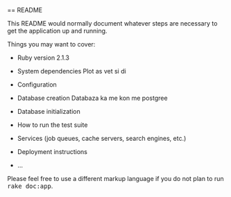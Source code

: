 == README

This README would normally document whatever steps are necessary to get the
application up and running.

Things you may want to cover:

* Ruby version
  2.1.3
* System dependencies
  Plot as vet si di
* Configuration

* Database creation
  Databaza ka me kon me postgree
* Database initialization

* How to run the test suite

* Services (job queues, cache servers, search engines, etc.)

* Deployment instructions

* ...


Please feel free to use a different markup language if you do not plan to run
<tt>rake doc:app</tt>.

